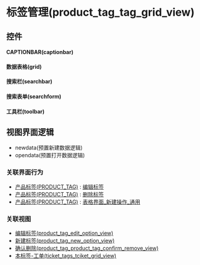 # 标签管理(product_tag_tag_grid_view)  <!-- {docsify-ignore-all} -->



## 控件
#### CAPTIONBAR(captionbar)
#### 数据表格(grid)
#### 搜索栏(searchbar)
#### 搜索表单(searchform)
#### 工具栏(toolbar)

## 视图界面逻辑
  * newdata(预置新建数据逻辑)
  * opendata(预置打开数据逻辑)


### 关联界面行为
  * [产品标签(PRODUCT_TAG)](module/ProdMgmt/product_tag) : [编辑标签](module/ProdMgmt/product_tag#界面行为)
  * [产品标签(PRODUCT_TAG)](module/ProdMgmt/product_tag) : [删除标签](module/ProdMgmt/product_tag#界面行为)
  * [产品标签(PRODUCT_TAG)](module/ProdMgmt/product_tag) : [表格界面_新建操作_通用](module/ProdMgmt/product_tag#界面行为)

### 关联视图
  * [编辑标签(product_tag_edit_option_view)](app/view/product_tag_edit_option_view)
  * [新建标签(product_tag_new_option_view)](app/view/product_tag_new_option_view)
  * [确认删除(product_tag_product_tag_confirm_remove_view)](app/view/product_tag_product_tag_confirm_remove_view)
  * [本标签-工单(ticket_tags_tciket_grid_view)](app/view/ticket_tags_tciket_grid_view)

<script>
 const { createApp } = Vue
  createApp({
    data() {
      return {

      }
    }
  }).use(ElementPlus).mount('#app')
</script>